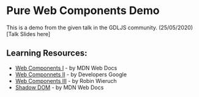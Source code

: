 # Pure Web Components Demo

This is a demo from the given talk in the GDLJS community. (25/05/2020)
[Talk Slides here]

## Learning Resources:

- [Web Components I] - by MDN Web Docs
- [Web Componnets II] - by Developers Google
- [Web Components III] - by Robin Wieruch
- [Shadow DOM] - by MDN Web Docs

[Talk Slides]: https://docs.google.com/presentation/d/1KC9qs74AHgk_TGkTQrSJqslVTTgjq2KFASMuApHXQ1M/edit?usp=sharing
[Web Components I]: https://developer.mozilla.org/en-US/docs/Web/Web_Components
[Web Componnets II]: https://developers.google.com/web/fundamentals/web-components
[Web Components III]: https://www.robinwieruch.de/web-components-tutorial
[Shadow DOM]: https://developer.mozilla.org/en-US/docs/Web/Web_Components/Using_shadow_DOM
